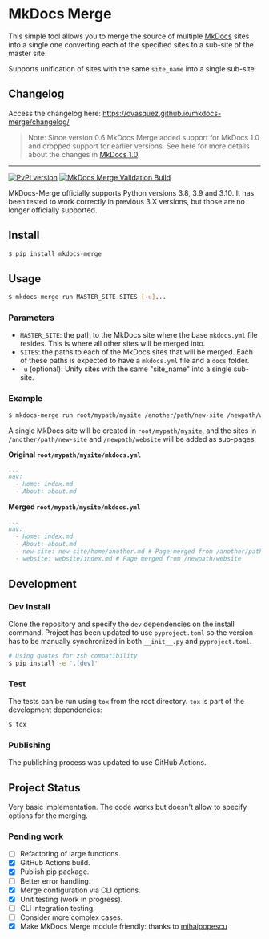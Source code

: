 # MkDocs Merge

This simple tool allows you to merge the source of multiple [MkDocs](http://www.mkdocs.org/) sites
into a single one converting each of the specified sites to a sub-site of the master site.

Supports unification of sites with the same `site_name` into a single sub-site.

## Changelog
Access the changelog here: https://ovasquez.github.io/mkdocs-merge/changelog/

> Note: Since version 0.6 MkDocs Merge added support for MkDocs 1.0 and dropped
> support for earlier versions.
> See here for more details about the changes in [MkDocs 1.0](https://www.mkdocs.org/about/release-notes/#version-10-2018-08-03).

---
[![PyPI version](https://img.shields.io/pypi/v/mkdocs-merge.svg)](https://pypi.python.org/pypi/mkdocs-merge)
[![MkDocs Merge Validation Build](https://github.com/ovasquez/mkdocs-merge/actions/workflows/build.yml/badge.svg)](https://github.com/ovasquez/mkdocs-merge/actions/workflows/build.yml)

MkDocs-Merge officially supports Python versions 3.8, 3.9 and 3.10. It has been tested to work correctly in previous 3.X versions, but those are no longer officially supported.

## Install

```bash
$ pip install mkdocs-merge
```

## Usage

```bash
$ mkdocs-merge run MASTER_SITE SITES [-u]...
```

### Parameters

- `MASTER_SITE`: the path to the MkDocs site where the base `mkdocs.yml` file resides. This is where all other sites
    will be merged into.
- `SITES`: the paths to each of the MkDocs sites that will be merged. Each of these paths is expected to have a
    `mkdocs.yml` file and a `docs` folder.
- `-u` (optional): Unify sites with the same "site_name" into a single sub-site.  

### Example

```bash
$ mkdocs-merge run root/mypath/mysite /another/path/new-site /newpath/website
```

A single MkDocs site will be created in `root/mypath/mysite`, and the sites in
`/another/path/new-site` and `/newpath/website` will be added as sub-pages.

**Original `root/mypath/mysite/mkdocs.yml`**

```yaml
...
nav:
  - Home: index.md
  - About: about.md
```

**Merged `root/mypath/mysite/mkdocs.yml`**

```yaml
...
nav:
  - Home: index.md
  - About: about.md
  - new-site: new-site/home/another.md # Page merged from /another/path/new-site
  - website: website/index.md # Page merged from /newpath/website
```

## Development

### Dev Install

Clone the repository and specify the `dev` dependencies on the install command.
Project has been updated to use `pyproject.toml` so the version has to be manually synchronized in both `__init__.py` and `pyproject.toml`.

```bash
# Using quotes for zsh compatibility
$ pip install -e '.[dev]'
```

### Test

The tests can be run using `tox` from the root directory. `tox` is part of the development dependencies:

```bash
$ tox
```

### Publishing

The publishing process was updated to use GitHub Actions.

## Project Status

Very basic implementation. The code works but doesn't allow to specify options for the merging.

### Pending work

- [ ] Refactoring of large functions.
- [x] GitHub Actions build.
- [x] Publish pip package.
- [ ] Better error handling.
- [x] Merge configuration via CLI options.
- [x] Unit testing (work in progress).
- [ ] CLI integration testing.
- [ ] Consider more complex cases.
- [x] Make MkDocs Merge module friendly: thanks to [mihaipopescu](https://github.com/mihaipopescu)
